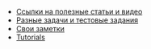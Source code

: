 - <a href="/links/readme.md">Ссылки на полезные статьи и видео</a>
- <a href="tasks.md">Разные задачи и тестовые задания</a>
- <a href="/notes/readme.md">Свои заметки</a>
- <a href="/tutorials/readme.md">Tutorials</a>